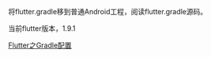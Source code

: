 将flutter.gradle移到普通Android工程，阅读flutter.gradle源码。

当前flutter版本，1.9.1

[Flutter之Gradle配置](https://www.jianshu.com/p/6f0bc442c3ed)
